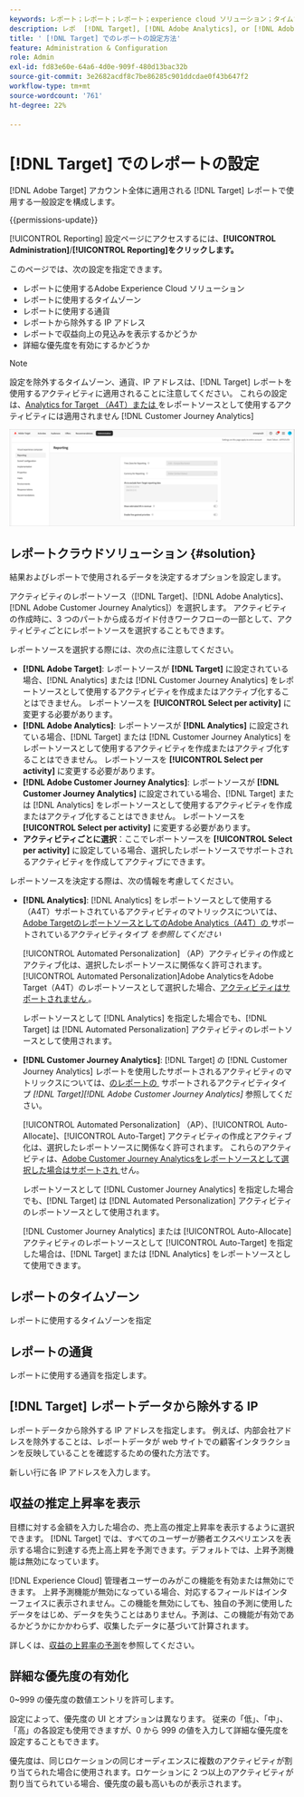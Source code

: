 ```yaml
---
keywords: レポート；レポート；レポート；experience cloud ソリューション；タイムゾーン；タイムゾーン；通貨；IP を除外；推定される収益向上；収益；収益向上；詳細な優先度；詳細な設定
description: レポ  [!DNL Target], [!DNL Adobe Analytics], or [!DNL Adobe Customer Journey Analytics]  トソースとして、デフォルトのタイムゾーンと通貨形式の指定、レポートから除外する IP アドレスの追加などを使用します。
title: ' [!DNL Target] でのレポートの設定方法'
feature: Administration & Configuration
role: Admin
exl-id: fd83e60e-64a6-4d0e-909f-480d13bac32b
source-git-commit: 3e2682acdf8c7be86285c901ddcdae0f43b647f2
workflow-type: tm+mt
source-wordcount: '761'
ht-degree: 22%

---
```


# [!DNL Target] でのレポートの設定

[!DNL Adobe Target] アカウント全体に適用される [!DNL Target] レポートで使用する一般設定を構成します。

{{permissions-update}}

[!UICONTROL Reporting] 設定ページにアクセスするには、**[!UICONTROL Administration]**/**[!UICONTROL Reporting]をクリックします。**

このページでは、次の設定を指定できます。

* レポートに使用するAdobe Experience Cloud ソリューション
* レポートに使用するタイムゾーン
* レポートに使用する通貨
* レポートから除外する IP アドレス
* レポートで収益向上の見込みを表示するかどうか
* 詳細な優先度を有効にするかどうか

>[!NOTE]
>
>設定を除外するタイムゾーン、通貨、IP アドレスは、[!DNL Target] レポートを使用するアクティビティに適用されることに注意してください。 これらの設定は、[Analytics for Target （A4T）または &#x200B;](/help/main/c-integrating-target-with-mac/a4t/a4t.md) をレポートソースとして使用するアクティビティには適用されません [!DNL Customer Journey Analytics]

![&#x200B; レポートページ &#x200B;](/help/main/administrating-target/assets/reporting.png)

## レポートクラウドソリューション {#solution}

結果およびレポートで使用されるデータを決定するオプションを設定します。

アクティビティのレポートソース（[!DNL Target]、[!DNL Adobe Analytics]、[!DNL Adobe Customer Journey Analytics]）を選択します。 アクティビティの作成時に、3 つのパートから成るガイド付きワークフローの一部として、アクティビティごとにレポートソースを選択することもできます。

レポートソースを選択する際には、次の点に注意してください。

* **[!DNL Adobe Target]**: レポートソースが **[!DNL Target]** に設定されている場合、[!DNL Analytics] または [!DNL Customer Journey Analytics] をレポートソースとして使用するアクティビティを作成またはアクティブ化することはできません。 レポートソースを **[!UICONTROL Select per activity]** に変更する必要があります。
* **[!DNL Adobe Analytics]**: レポートソースが **[!DNL Analytics]** に設定されている場合、[!DNL Target] または [!DNL Customer Journey Analytics] をレポートソースとして使用するアクティビティを作成またはアクティブ化することはできません。 レポートソースを **[!UICONTROL Select per activity]** に変更する必要があります。
* **[!DNL Adobe Customer Journey Analytics]**: レポートソースが **[!DNL Customer Journey Analytics]** に設定されている場合、[!DNL Target] または [!DNL Analytics] をレポートソースとして使用するアクティビティを作成またはアクティブ化することはできません。 レポートソースを **[!UICONTROL Select per activity]** に変更する必要があります。
* **アクティビティごとに選択**：ここでレポートソースを **[!UICONTROL Select per activity]** に設定している場合、選択したレポートソースでサポートされるアクティビティを作成してアクティブにできます。

レポートソースを決定する際は、次の情報を考慮してください。

* **[!DNL Analytics]**: [!DNL Analytics] をレポートソースとして使用する（A4T）サポートされているアクティビティのマトリックスについては、[Adobe TargetのレポートソースとしてのAdobe Analytics（A4T）の &#x200B;](/help/main/c-integrating-target-with-mac/a4t/a4t.md#section_F487896214BF4803AF78C552EF1669AA) サポートされているアクティビティタイプ *を参照してください*

  [!UICONTROL Automated Personalization] （AP）アクティビティの作成とアクティブ化は、選択したレポートソースに関係なく許可されます。 [!UICONTROL Automated Personalization]Adobe AnalyticsをAdobe Target（A4T）のレポートソースとして選択した場合、[&#x200B; アクティビティはサポートされません &#x200B;](/help/main/c-integrating-target-with-mac/a4t/a4t.md)。

  レポートソースとして [!DNL Analytics] を指定した場合でも、[!DNL Target] は [!DNL Automated Personalization] アクティビティのレポートソースとして使用されます。

* **[!DNL Customer Journey Analytics]**: [!DNL Target] の [!DNL Customer Journey Analytics] レポートを使用したサポートされるアクティビティのマトリックスについては、[&#x200B; のレポートの &#x200B;](/help/main/c-integrating-target-with-mac/cja/target-reporting-in-cja.md#supported-activities) サポートされるアクティビティタイプ *[!DNL Target][!DNL Adobe Customer Journey Analytics]* 参照してください。

  [!UICONTROL Automated Personalization] （AP）、[!UICONTROL Auto-Allocate]、[!UICONTROL Auto-Target] アクティビティの作成とアクティブ化は、選択したレポートソースに関係なく許可されます。 これらのアクティビティは、[Adobe Customer Journey Analyticsをレポートソースとして選択した場合はサポートされ &#x200B;](/help/main/c-integrating-target-with-mac/cja/target-reporting-in-cja.md) せん。

  レポートソースとして [!DNL Customer Journey Analytics] を指定した場合でも、[!DNL Target] は [!DNL Automated Personalization] アクティビティのレポートソースとして使用されます。

  [!DNL Customer Journey Analytics] または [!UICONTROL Auto-Allocate] アクティビティのレポートソースとして [!UICONTROL Auto-Target] を指定した場合は、[!DNL Target] または [!DNL Analytics] をレポートソースとして使用できます。

## レポートのタイムゾーン

レポートに使用するタイムゾーンを指定

## レポートの通貨

レポートに使用する通貨を指定します。

## [!DNL Target] レポートデータから除外する IP

レポートデータから除外する IP アドレスを指定します。 例えば、内部会社アドレスを除外することは、レポートデータが web サイトでの顧客インタラクションを反映していることを確認するための優れた方法です。

新しい行に各 IP アドレスを入力します。

## 収益の推定上昇率を表示

目標に対する金額を入力した場合の、売上高の推定上昇率を表示するように選択できます。 [!DNL Target] では、すべてのユーザーが勝者エクスペリエンスを表示する場合に到達する売上高上昇を予測できます。デフォルトでは、上昇予測機能は無効になっています。

[!DNL Experience Cloud] 管理者ユーザーのみがこの機能を有効または無効にできます。 上昇予測機能が無効になっている場合、対応するフィールドはインターフェイスに表示されません。この機能を無効にしても、独自の予測に使用したデータをはじめ、データを失うことはありません。予測は、この機能が有効であるかどうかにかかわらず、収集したデータに基づいて計算されます。

詳しくは、[収益の上昇率の予測](/help/main/administrating-target/r-target-account-preferences/estimating-lift-in-revenue.md)を参照してください。

## 詳細な優先度の有効化

0~999 の優先度の数値エントリを許可します。

設定によって、優先度の UI とオプションは異なります。 従来の「低」、「中」、「高」の各設定も使用できますが、0 から 999 の値を入力して詳細な優先度を設定することもできます。

優先度は、同じロケーションの同じオーディエンスに複数のアクティビティが割り当てられた場合に使用されます。ロケーションに 2 つ以上のアクティビティが割り当てられている場合、優先度の最も高いものが表示されます。
